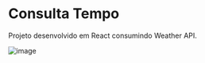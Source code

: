 # Consulta Tempo

Projeto desenvolvido em React consumindo Weather API.

![image](https://user-images.githubusercontent.com/79110285/138719979-e8c27bc2-c8f3-42ee-9df3-70f55d883f1b.png)

